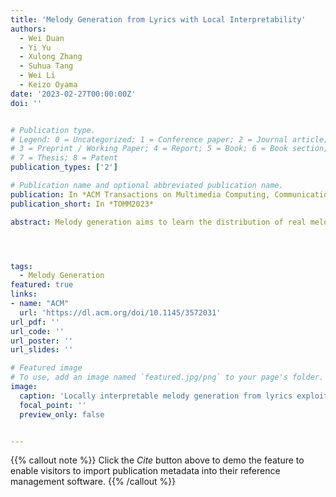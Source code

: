 ```yaml
---
title: 'Melody Generation from Lyrics with Local Interpretability'
authors:
  - Wei Duan
  - Yi Yu
  - Xulong Zhang
  - Suhua Tang
  - Wei Li
  - Keizo Oyama
date: '2023-02-27T00:00:00Z'
doi: ''


# Publication type.
# Legend: 0 = Uncategorized; 1 = Conference paper; 2 = Journal article;
# 3 = Preprint / Working Paper; 4 = Report; 5 = Book; 6 = Book section;
# 7 = Thesis; 8 = Patent
publication_types: ['2']

# Publication name and optional abbreviated publication name.
publication: In *ACM Transactions on Multimedia Computing, Communications, and Applications*
publication_short: In *TOMM2023*

abstract: Melody generation aims to learn the distribution of real melodies to generate new melodies conditioned on lyrics, which has been a very interesting topic in the area of artificial intelligence and music. However, a challenging issue still limits the quality and reliability of melody generation conditioned on lyrics{:} how to enhance the interpretability between the input lyrics and generated melodies so humans can understand their relationships. To solve this issue, in this article, we propose a model for melody generation from lyrics with local interpretability, which contains two significant contributions{:} (i) Mutual information between input lyrics and generated melody is exploited to instruct the training of the network, which avoids the loss of content consistency during the training stage. (ii) Transformer is explored to efficiently extract semantic features from lyrics sequences, which provides more interpretable correlations between different syllables in lyrics. Experiments on a large-scale dataset with paired lyrics-melodies demonstrate that the proposed approach can generate higher-quality melodies from lyrics compared with existing methods.




tags:
  - Melody Generation
featured: true
links:
- name: "ACM"
  url: 'https://dl.acm.org/doi/10.1145/3572031'
url_pdf: ''
url_code: ''
url_poster: ''
url_slides: ''

# Featured image
# To use, add an image named `featured.jpg/png` to your page's folder.
image:
  caption: 'Locally interpretable melody generation from lyrics exploiting Transformer and mutual information'
  focal_point: ''
  preview_only: false


---
```


{{% callout note %}}
Click the _Cite_ button above to demo the feature to enable visitors to import publication metadata into their reference management software.
{{% /callout %}}

